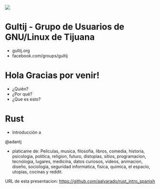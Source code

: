 ![](http://www.gultij.org/wp-content/uploads/2016/06/gultij-header.png)
# Gultij - Grupo de Usuarios de GNU/Linux de Tijuana
* gultij.org
* facebook.com/groups/gultij


# Hola Gracias por venir!

* ¿Quién?
* ¿Por qué?
* ¿Que es esto?

# Rust
* Introducción a

@adantj
* platicame de:
  Peliculas, musica, filosofia, libros, comedia, historia, psicologia, politica, religion, futuro, distopias, sitios, programacion, tecnologia, lugares, medicina, datos curiosos, videos, animacion, diseño, sociologia, seguridad informatica, fisica, quimica, el espacio, utopias, cocinas y reddit.

URL de esta presentacion:
https://github.com/aalvarado/rust_intro_spanish
